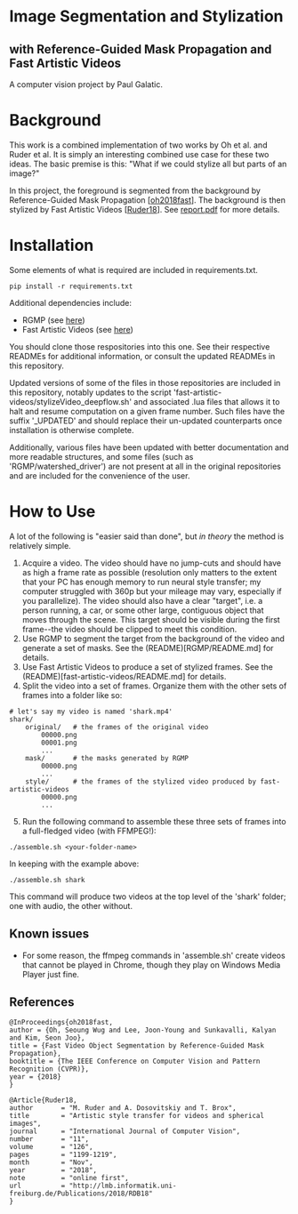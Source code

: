 # Image Segmentation and Stylization
## with Reference-Guided Mask Propagation and Fast Artistic Videos
A computer vision project by Paul Galatic.

# Background

This work is a combined implementation of two works by Oh et al. and Ruder et al. It is simply an interesting combined use case for these two ideas. The basic premise is this: "What if we could stylize all but parts of an image?" 

In this project, the foreground is segmented from the background by Reference-Guided Mask Propagation [[oh2018fast](http://openaccess.thecvf.com/content_cvpr_2018/CameraReady/1029.pdf)]. The background is then stylized by Fast Artistic Videos [[Ruder18](https://arxiv.org/abs/1508.06576)]. See [report.pdf](report.pdf) for more details.

# Installation

Some elements of what is required are included in requirements.txt.
```
pip install -r requirements.txt
```
Additional dependencies include:
* RGMP (see [here](https://github.com/seoungwugoh/RGMP))
* Fast Artistic Videos (see [here](https://github.com/manuelruder/fast-artistic-videos))

You should clone those respositories into this one. See their respective READMEs for additional information, or consult the updated READMEs in this repository.

Updated versions of some of the files in those repositories are included in this repository, notably updates to the script 'fast-artistic-videos/stylizeVideo_deepflow.sh' and associated .lua files that allows it to halt and resume computation on a given frame number. Such files have the suffix '_UPDATED' and should replace their un-updated counterparts once installation is otherwise complete. 

Additionally, various files have been updated with better documentation and more readable structures, and some files (such as 'RGMP/watershed_driver') are not present at all in the original repositories and are included for the convenience of the user.

# How to Use

A lot of the following is "easier said than done", but *in theory* the method is relatively simple.
1) Acquire a video. The video should have no jump-cuts and should have as high a frame rate as possible (resolution only matters to the extent that your PC has enough memory to run neural style transfer; my computer struggled with 360p but your mileage may vary, especially if you parallelize). The video should also have a clear "target", i.e. a person running, a car, or some other large, contiguous object that moves through the scene. This target should be visible during the first frame--the video should be clipped to meet this condition.
2) Use RGMP to segment the target from the background of the video and generate a set of masks. See the (README)[RGMP/README.md] for details.
3) Use Fast Artistic Videos to produce a set of stylized frames. See the (README)[fast-artistic-videos/README.md] for details.
4) Split the video into a set of frames. Organize them with the other sets of frames into a folder like so:
```
# let's say my video is named 'shark.mp4'
shark/
    original/   # the frames of the original video
        00000.png
        00001.png
        ...
    mask/       # the masks generated by RGMP
        00000.png
        ...
    style/      # the frames of the stylized video produced by fast-artistic-videos
        00000.png
        ...
```
5) Run the following command to assemble these three sets of frames into a full-fledged video (with FFMPEG!):
```
./assemble.sh <your-folder-name>
```
In keeping with the example above:
```
./assemble.sh shark
```
This command will produce two videos at the top level of the 'shark' folder; one with audio, the other without.

## Known issues

* For some reason, the ffmpeg commands in 'assemble.sh' create videos that cannot be played in Chrome, though they play on Windows Media Player just fine. 

## References

```
@InProceedings{oh2018fast,
author = {Oh, Seoung Wug and Lee, Joon-Young and Sunkavalli, Kalyan and Kim, Seon Joo},
title = {Fast Video Object Segmentation by Reference-Guided Mask Propagation},
booktitle = {The IEEE Conference on Computer Vision and Pattern Recognition (CVPR)},
year = {2018}
}

@Article{Ruder18,
author       = "M. Ruder and A. Dosovitskiy and T. Brox",
title        = "Artistic style transfer for videos and spherical images",
journal      = "International Journal of Computer Vision",
number       = "11",
volume       = "126",
pages        = "1199-1219",
month        = "Nov",
year         = "2018",
note         = "online first",
url          = "http://lmb.informatik.uni-freiburg.de/Publications/2018/RDB18"
}
```